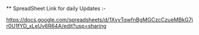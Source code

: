 ** SpreadSheet Link for daily Updates :-

https://docs.google.com/spreadsheets/d/1XvvTqwfnBgMGCzcCzueMBkG7jr0U1fYD_xLeUv6R64A/edit?usp=sharing
